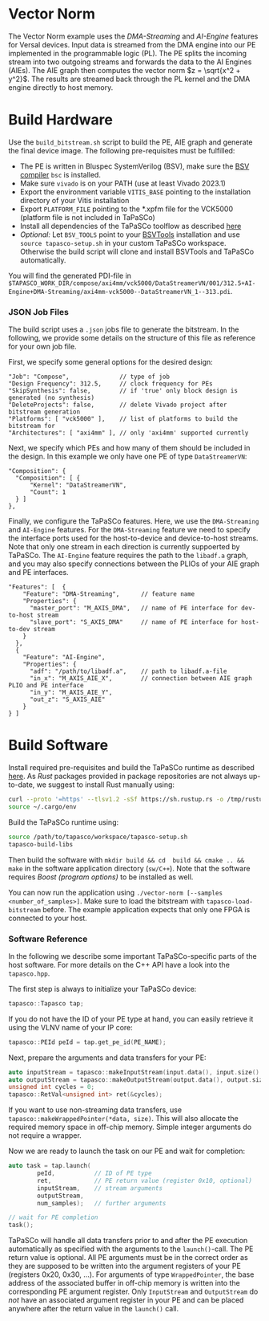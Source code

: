 # Vector Norm

The Vector Norm example uses the *DMA-Streaming* and *AI-Engine* features for Versal devices. Input data is streamed from the DMA engine into our PE implemented in the programmable logic (PL). The PE splits the incoming stream into two outgoing streams and forwards the data to the AI Engines (AIEs).
The AIE graph then computes the vector norm $z = \sqrt{x^2 + y^2}$. The results are streamed back through the PL kernel and the DMA engine directly to host memory.

# Build Hardware

Use the `build_bitstream.sh` script to build the PE, AIE graph and generate the final device image. The following pre-requisites must be fulfilled:

- The PE is written in Bluspec SystemVerilog (BSV), make sure the [BSV compiler](https://github.com/B-Lang-org/bsc) `bsc` is installed.
- Make sure `vivado` is on your PATH (use at least Vivado 2023.1)
- Export the environment variable `VITIS_BASE` pointing to the installation directory of your Vitis installation
- Export `PLATFORM_FILE` pointing to the *.xpfm file for the VCK5000 (platform file is not included in TaPaSCo)
- Install all dependencies of the TaPaSCo toolflow as described [here](https://github.com/esa-tu-darmstadt/tapasco?tab=readme-ov-file#prerequisites-for-toolflow)
- *Optional:* Let `BSV_TOOLS` point to your [BSVTools](https://github.com/esa-tu-darmstadt/BSVTools) installation and use `source tapasco-setup.sh` in your custom TaPaSCo workspace. Otherwise the build script will clone and install BSVTools and TaPaSCo automatically.

You will find the generated PDI-file in `$TAPASCO_WORK_DIR/compose/axi4mm/vck5000/DataStreamerVN/001/312.5+AI-Engine+DMA-Streaming/axi4mm-vck5000--DataStreamerVN_1--313.pdi`.

### JSON Job Files

The build script uses a `.json` jobs file to generate the bitstream. In the following, we provide some details on the structure of this file as reference for your own job file.

First, we specify some general options for the desired design:

```jsonc
"Job": "Compose",              // type of job
"Design Frequency": 312.5,     // clock frequency for PEs
"SkipSynthesis": false,        // if 'true' only block design is generated (no synthesis)
"DeleteProjects": false,       // delete Vivado project after bitstream generation
"Platforms": [ "vck5000" ],    // list of platforms to build the bitstream for
"Architectures": [ "axi4mm" ], // only 'axi4mm' supported currently
```

Next, we specify which PEs and how many of them should be included in the design. In this example we only have one PE of type `DataStreamerVN`:

```jsonc
"Composition": {
  "Composition": [ {
      "Kernel": "DataStreamerVN",
      "Count": 1
  } ]
},
```

Finally, we configure the TaPaSCo features. Here, we use the `DMA-Streaming` and `AI-Engine` features.
For the `DMA-Streaming` feature we need to specify the interface ports used for the host-to-device and device-to-host streams. Note that only one stream in each direction is currently suppoerted by TaPaSCo.
The `AI-Engine` feature requires the path to the `libadf.a` graph, and you may also specify connections between the PLIOs of your AIE graph and PE interfaces.


```jsonc
"Features": [  {
    "Feature": "DMA-Streaming",      // feature name
    "Properties": {
      "master_port": "M_AXIS_DMA",   // name of PE interface for dev-to-host stream
      "slave_port": "S_AXIS_DMA"     // name of PE interface for host-to-dev stream
    }
  },
  {
    "Feature": "AI-Engine",
    "Properties": {
      "adf": "/path/to/libadf.a",    // path to libadf.a-file
      "in_x": "M_AXIS_AIE_X",        // connection between AIE graph PLIO and PE interface
      "in_y": "M_AXIS_AIE_Y",
      "out_z": "S_AXIS_AIE"
    }
} ]
```

# Build Software

Install required pre-requisites and build the TaPaSCo runtime as described [here](https://github.com/esa-tu-darmstadt/tapasco?tab=readme-ov-file#prerequisites-for-compiling-the-runtime). As *Rust* packages provided in package repositories are not always up-to-date, we suggest to install Rust manually using:

```bash
curl --proto '=https' --tlsv1.2 -sSf https://sh.rustup.rs -o /tmp/rustup.sh && sh /tmp/rustup.sh -y
source ~/.cargo/env
```

Build the TaPaSCo runtime using:

```bash
source /path/to/tapasco/workspace/tapasco-setup.sh
tapasco-build-libs
```

Then build the software with `mkdir build && cd  build && cmake .. && make` in the software application directory (`sw/C++`). Note that the software requires *Boost (program options)* to be installed as well.

You can now run the application using `./vector-norm [--samples <number_of_samples>]`. Make sure to load the bitstream with `tapasco-load-bitstream` before. The example application expects that only one FPGA is connected to your host.

### Software Reference

In the following we describe some important TaPaSCo-specific parts of the host software. For more details on the C++ API have a look into the `tapasco.hpp`.

The first step is always to initialize your TaPaSCo device:

```c++
tapasco::Tapasco tap;
```

If you do not have the ID of your PE type at hand, you can easily retrieve it using the VLNV name of your IP core:

```c++
tapasco::PEId peId = tap.get_pe_id(PE_NAME);
```

Next, prepare the arguments and data transfers for your PE:

```c++
auto inputStream = tapasco::makeInputStream(input.data(), input.size() * sizeof(float));
auto outputStream = tapasco::makeOutputStream(output.data(), output.size() * sizeof(float));
unsigned int cycles = 0;
tapasco::RetVal<unsigned int> ret(&cycles);
```

If you want to use non-streaming data transfers, use `tapasco::makeWrappedPointer(*data, size)`. This will also allocate the required memory space in off-chip memory. Simple integer arguments do not require a wrapper.

Now we are ready to launch the task on our PE and wait for completion:

```c++
auto task = tap.launch(
        peId,           // ID of PE type
        ret,            // PE return value (register 0x10, optional)
        inputStream,    // stream arguments
        outputStream,
        num_samples);   // further arguments

// wait for PE completion
task();
```

TaPaSCo will handle all data transfers prior to and after the PE execution automatically as specified with the arguments to the `launch()`-call. The PE return value is optional.
All PE arguments must be in the correct order as they are supposed to be written into the argument registers of your PE (registers 0x20, 0x30, ...). For arguments of type `WrappedPointer`, the base address of the associated buffer in off-chip memory is written into the corresponding PE argument register.
Only `InputStream` and `OutputStream` do *not* have an associated argument register in your PE and can be placed anywhere after the return value in the `launch()` call.

